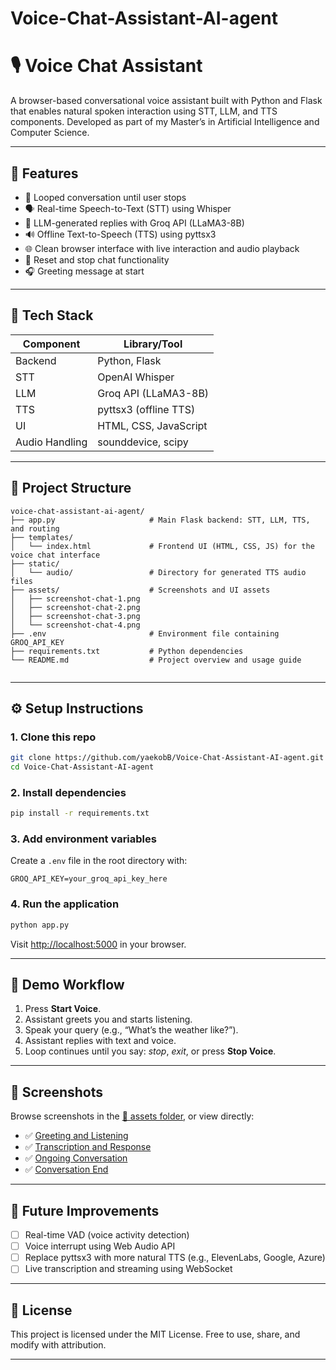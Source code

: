 # Voice-Chat-Assistant-AI-agent
# 🎙️ Voice Chat Assistant

A browser-based conversational voice assistant built with Python and Flask that enables natural spoken interaction using STT, LLM, and TTS components. Developed as part of my Master’s in Artificial Intelligence and Computer Science.

---

## 🚀 Features

- 🔁 Looped conversation until user stops
- 🗣️ Real-time Speech-to-Text (STT) using Whisper
- 🤖 LLM-generated replies with Groq API (LLaMA3-8B)
- 🔊 Offline Text-to-Speech (TTS) using pyttsx3
- 🌐 Clean browser interface with live interaction and audio playback
- 🔄 Reset and stop chat functionality
- 🎧 Greeting message at start

---

## 🧠 Tech Stack

| Component      | Library/Tool            |
|----------------|--------------------------|
| Backend        | Python, Flask            |
| STT            | OpenAI Whisper           |
| LLM            | Groq API (LLaMA3-8B)     |
| TTS            | pyttsx3 (offline TTS)    |
| UI             | HTML, CSS, JavaScript    |
| Audio Handling | sounddevice, scipy       |

---

## 📁 Project Structure

```
voice-chat-assistant-ai-agent/
├── app.py                     # Main Flask backend: STT, LLM, TTS, and routing
├── templates/
│   └── index.html             # Frontend UI (HTML, CSS, JS) for the voice chat interface
├── static/
│   └── audio/                 # Directory for generated TTS audio files
├── assets/                    # Screenshots and UI assets
│   ├── screenshot-chat-1.png
│   ├── screenshot-chat-2.png
│   ├── screenshot-chat-3.png
│   └── screenshot-chat-4.png
├── .env                       # Environment file containing GROQ_API_KEY
├── requirements.txt           # Python dependencies
└── README.md                  # Project overview and usage guide


```

---

## ⚙️ Setup Instructions

### 1. Clone this repo

```bash
git clone https://github.com/yaekobB/Voice-Chat-Assistant-AI-agent.git
cd Voice-Chat-Assistant-AI-agent
```

### 2. Install dependencies

```bash
pip install -r requirements.txt
```

### 3. Add environment variables

Create a `.env` file in the root directory with:

```
GROQ_API_KEY=your_groq_api_key_here
```

### 4. Run the application

```bash
python app.py
```

Visit [http://localhost:5000](http://localhost:5000) in your browser.

---

## 🧪 Demo Workflow

1. Press **Start Voice**.
2. Assistant greets you and starts listening.
3. Speak your query (e.g., “What’s the weather like?”).
4. Assistant replies with text and voice.
5. Loop continues until you say: _stop_, _exit_, or press **Stop Voice**.

---
## 📸 Screenshots

Browse screenshots in the [📂 assets folder](assets/), or view directly:

- ✅ [Greeting and Listening](assets/screenshot-chat-1.png)
- ✅ [Transcription and Response](assets/screenshot-chat-2.png)
- ✅ [Ongoing Conversation](assets/screenshot-chat-3.png)
- ✅ [Conversation End](assets/screenshot-chat-4.png)

---

## 🚀 Future Improvements

- [ ] Real-time VAD (voice activity detection)
- [ ] Voice interrupt using Web Audio API
- [ ] Replace pyttsx3 with more natural TTS (e.g., ElevenLabs, Google, Azure)
- [ ] Live transcription and streaming using WebSocket

---

## 📄 License

This project is licensed under the MIT License. Free to use, share, and modify with attribution.

---

